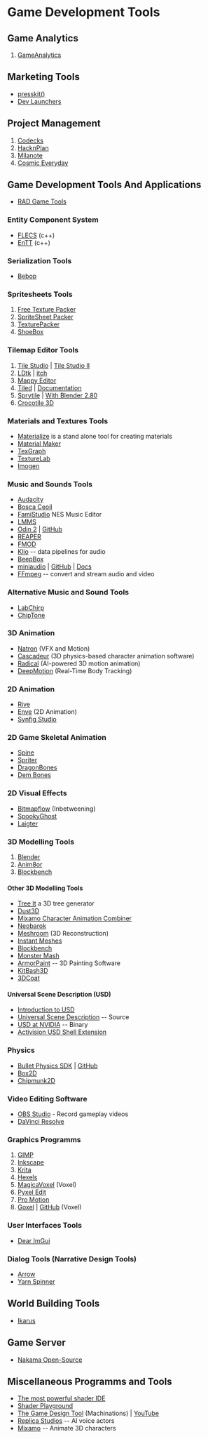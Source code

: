# Game Development Tools

## Game Analytics

1. [GameAnalytics](https://gameanalytics.com/)


## Marketing Tools

- [presskit()](https://dopresskit.com/)
- [Dev Launchers](https://devlaunchers.com/)

## Project Management

1. [Codecks](https://www.codecks.io/)
2. [HacknPlan](https://hacknplan.com/)
3. [Milanote](https://milanote.com/)
4. [Cosmic Everyday](https://comigosoft.ru/en/)

## Game Development Tools And Applications

- [RAD Game Tools](http://www.radgametools.com/)

### Entity Component System

- [FLECS](https://github.com/SanderMertens/flecs) (c++)
- [EnTT](https://github.com/skypjack/entt) (c++)

### Serialization Tools

- [Bebop](https://bebop.sh/)

### Spritesheets Tools

1. [Free Texture Packer](http://free-tex-packer.com/)
2. [SpriteSheet Packer](http://amakaseev.github.io/sprite-sheet-packer/)
3. [TexturePacker](https://www.codeandweb.com/texturepacker)
4. [ShoeBox](http://renderhjs.net/shoebox/)

### Tilemap Editor Tools

1. [Tile Studio](http://tilestudio.sourceforge.net/) | [Tile Studio II](https://www.wieringsoftware.com/ts2/)
2. [LDtk](https://deepnight.net/tools/ldtk-2d-level-editor/) | [itch](https://deepnight.itch.io/ldtk)
3. [Mappy Editor](http://tilemap.co.uk/mappy.php)
4. [Tiled](https://www.mapeditor.org/) | [Documentation](https://doc.mapeditor.org/en/stable/)
5. [Sprytile](https://chemikhazi.itch.io/sprytile) | [With Blender 2.80](https://itch.io/post/1034106)
6. [Crocotile 3D](http://www.crocotile3d.com/)

### Materials and Textures Tools

- [Materialize](http://www.boundingboxsoftware.com/materialize/index.php) is a stand alone tool for creating materials
- [Material Maker](https://rodzilla.itch.io/material-maker)
- [TexGraph](https://galloscript.itch.io/texgraph)
- [TextureLab](https://njbrown.itch.io/texturelab)
- [Imogen](https://github.com/CedricGuillemet/Imogen)

### Music and Sounds Tools

- [Audacity](https://www.audacityteam.org/)
- [Bosca Ceoil](https://boscaceoil.net/)
- [FamiStudio](https://famistudio.org/) NES Music Editor
- [LMMS](https://lmms.io/)
- [Odin 2](https://www.thewavewarden.com/odin2) | [GitHub](https://github.com/TheWaveWarden/odin2)
- [REAPER](http://reaper.fm/)
- [FMOD](https://fmod.com/)
- [Klio](https://github.com/spotify/klio) -- data pipelines for audio
- [BeepBox](https://www.beepbox.co)
- [miniaudio](https://miniaud.io/) | [GitHub](https://github.com/mackron/miniaudio) | [Docs](https://miniaudio.docsforge.com/)
- [FFmpeg](https://www.ffmpeg.org/) -- convert and stream audio and video

### Alternative Music and Sound Tools

- [LabChirp](https://labbed.itch.io/labchirp)
- [ChipTone](https://sfbgames.itch.io/chiptone)

### 3D Animation 

- [Natron](https://natrongithub.github.io/) (VFX and Motion)
- [Cascadeur](https://cascadeur.com/) (3D physics-based character animation software)
- [Radical](https://getrad.co/) (AI-powered 3D motion animation)
- [DeepMotion](https://deepmotion.com/) (Real-Time Body Tracking)

### 2D Animation

- [Rive](https://rive.app/)
- [Enve](https://maurycyliebner.github.io/) (2D Animation)
- [Synfig Studio](https://www.synfig.org/)

### 2D Game Skeletal Animation

- [Spine](http://esotericsoftware.com/)
- [Spriter](https://brashmonkey.com/)
- [DragonBones](http://dragonbones.com/en/index.html)
- [Dem Bones](https://github.com/electronicarts/dem-bones)

### 2D Visual Effects

- [Bitmapflow](https://bauxite.itch.io/bitmapflow) (Inbetweening)
- [SpookyGhost](https://github.com/SpookyGhost2D/SpookyGhost)
- [Laigter](https://azagaya.itch.io/laigter)

### 3D Modelling Tools

1. [Blender](development-docs/game-development/blender-notes.md)
2. [Anim8or](https://www.anim8or.com/)
3. [Blockbench](https://www.blockbench.net/)

#### Other 3D Modelling Tools

- [Tree It](https://www.evolved-software.com/treeit/treeit) a 3D tree generator
- [Dust3D](https://dust3d.org/)
- [Mixamo Character Animation Combiner](https://nilooy.github.io/mixamo-animation-combiner/)
- [Neobarok](https://www.neobarok.com/)
- [Meshroom](https://alicevision.org/#meshroom) (3D Reconstruction)
- [Instant Meshes](https://github.com/wjakob/instant-meshes)
- [Blockbench](https://blockbench.net/)
- [Monster Mash](https://dcgi.fel.cvut.cz/home/sykorad/monster_mash)
- [ArmorPaint](https://armorpaint.org/) -- 3D Painting Software
- [KitBash3D](https://kitbash3d.com/)
- [3DCoat](https://3dcoat.com/)

#### Universal Scene Description (USD)

- [Introduction to USD](https://graphics.pixar.com/usd/docs/index.html)
- [Universal Scene Description](https://github.com/PixarAnimationStudios/USD) -- Source
- [USD at NVIDIA](https://developer.nvidia.com/usd) -- Binary
- [Activision USD Shell Extension](https://github.com/Activision/USDShellExtension)

### Physics

- [Bullet Physics SDK](https://pybullet.org/wordpress/) | [GitHub](https://github.com/bulletphysics/bullet3)
- [Box2D](https://box2d.org/)
- [Chipmunk2D](https://chipmunk-physics.net/) 

### Video Editing Software

- [OBS Studio](https://obsproject.com/) - Record gameplay videos
- [DaVinci Resolve](https://www.blackmagicdesign.com/products/davinciresolve/)

### Graphics Programms

1. [GIMP](https://www.gimp.org/)
2. [Inkscape](https://inkscape.org/)
3. [Krita](https://krita.org/en/)
4. [Hexels](https://marmoset.co/hexels/)
5. [MagicaVoxel](https://ephtracy.github.io/) (Voxel)
6. [Pyxel Edit](https://pyxeledit.com/index.php)
7. [Pro Motion](https://www.cosmigo.com/)
8. [Goxel](https://goxel.xyz/) | [GitHub](https://github.com/guillaumechereau/goxel) (Voxel)

### User Interfaces Tools

- [Dear ImGui](https://github.com/ocornut/imgui)

### Dialog Tools (Narrative Design Tools)

- [Arrow](https://github.com/mhgolkar/Arrow)
- [Yarn Spinner](https://yarnspinner.dev/)

## World Building Tools

- [Ikarus](https://ikarus.world/)

## Game Server

- [Nakama Open-Source](https://heroiclabs.com/nakama-opensource/index.html)

## Miscellaneous Programms and Tools

- [The most powerful shader IDE](https://shadered.org/)
- [Shader Playground](http://shader-playground.timjones.io/)
- [The Game Design Tool](https://machinations.io/) (Machinations) | [YouTube](https://www.youtube.com/channel/UCnui50w5BC_P7pfrF0XwoKg)
- [Replica Studios](https://replicastudios.com/) -- AI voice actors
- [Mixamo](https://www.mixamo.com/) -- Animate 3D characters
